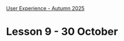 [User Experience - Autumn 2025](https://github.com/arturomorarioja-kea/WD_UX_E25/blob/main/README.md)

# Lesson 9 - 30 October

[-> tmdb git pull/clone + make public]: #
[-> Food repo]: #
[  -> center recipe article h3]: #
[  -> create recipe.htm]: #
[  -> link it from the recipe card]: #

[## First Mandatory Assignment exercise solution]: #
[- API consumption()]: #

[General feedback. Things to improve:]: #
[- Do not repeat code. It is bad for performance (more lines to load) and for maintainability (a change affects several files instead of just one). This assignment must be done with only one HTML file and only one JavaScript function]: #
[- Do never send your API keys to anyone, of course never to a GitHub repo. Someone can reuse them to attack the corresponding server on your behalf]: #
[- Remember to load your JavaScript files in the <head> as modules or with defer]: #
[- Do not forget to use custom properties (CSS variables) for ALL your colours, font families, and fixed pixel widths (e.g., image or card dimensions)]: #

[## Homework]: #
[- Deliver all your First Mandatory Assignment pending exercises. The deadline is on Wednesday!]: #
